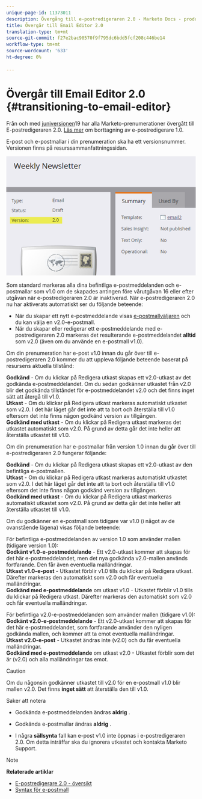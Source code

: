 ```yaml
---
unique-page-id: 11373011
description: Övergång till e-postredigeraren 2.0 - Marketo Docs - produktdokumentation
title: Övergår till Email Editor 2.0
translation-type: tm+mt
source-git-commit: f27e2bac90570f9f795dc6bdd5fcf208c446be14
workflow-type: tm+mt
source-wordcount: '633'
ht-degree: 0%

---
```



# Övergår till Email Editor 2.0 {#transitioning-to-email-editor}

Från och med [juniversionen](../../../../release-notes/2016/release-notes-spring-16.md)19 har alla Marketo-prenumerationer övergått till E-postredigeraren 2.0. [Läs mer](https://nation.marketo.com/docs/DOC-7038) om borttagning av e-postredigerare 1.0.

E-post och e-postmallar i din prenumeration ska ha ett versionsnummer. Versionen finns på resurssammanfattningssidan.

![](assets/five-5.png)

Som standard markeras alla dina befintliga e-postmeddelanden och e-postmallar som v1.0 om de skapades antingen före vårutgåvan 16 eller efter utgåvan när e-postredigeraren 2.0 är inaktiverad. När e-postredigeraren 2.0 nu har aktiverats automatiskt ser du följande beteende:

* När du skapar ett nytt e-postmeddelande visas [e-postmallväljaren](email-template-picker-overview.md) och du kan välja en v2.0-e-postmall.
* När du skapar eller redigerar ett e-postmeddelande med e-postredigeraren 2.0 markeras det resulterande e-postmeddelandet **alltid** som v2.0 (även om du använde en e-postmall v1.0).

Om din prenumeration har e-post v1.0 innan du går över till e-postredigeraren 2.0 kommer du att uppleva följande beteende baserat på resursens aktuella tillstånd:

**Godkänd** - Om du klickar på Redigera utkast skapas ett v2.0-utkast av det godkända e-postmeddelandet. Om du sedan godkänner utkastet från v2.0 blir det godkända tillståndet för e-postmeddelandet v2.0 och det finns inget sätt att återgå till v1.0.\
**Utkast** - Om du klickar på Redigera utkast markeras automatiskt utkastet som v2.0. I det här läget går det inte att ta bort och återställa till v1.0 eftersom det inte finns någon godkänd version av tillgången.\
**Godkänd med utkast** - Om du klickar på Redigera utkast markeras det utkastet automatiskt som v2.0. På grund av detta går det inte heller att återställa utkastet till v1.0.

Om din prenumeration har e-postmallar från version 1.0 innan du går över till e-postredigeraren 2.0 fungerar följande:

**Godkänd** - Om du klickar på Redigera utkast skapas ett v2.0-utkast av den befintliga e-postmallen.\
**Utkast** - Om du klickar på Redigera utkast markeras automatiskt utkastet som v2.0. I det här läget går det inte att ta bort och återställa till v1.0 eftersom det inte finns någon godkänd version av tillgången.\
**Godkänd med utkast** - Om du klickar på Redigera utkast markeras automatiskt utkastet som v2.0. På grund av detta går det inte heller att återställa utkastet till v1.0.

Om du godkänner en e-postmall som tidigare var v1.0 (i något av de ovanstående lägena) visas följande beteende:

För befintliga e-postmeddelanden av version 1.0 som använder mallen (tidigare version 1.0):\
**Godkänt v1.0-e-postmeddelande** - Ett v2.0-utkast kommer att skapas för det här e-postmeddelandet, men det nya godkända v2.0-mallen används fortfarande. Den får även eventuella malländringar.\
**Utkast v1.0-e-post** - Utkastet förblir v1.0 tills du klickar på Redigera utkast. Därefter markeras den automatiskt som v2.0 och får eventuella malländringar.\
**Godkänd med e-postmeddelande** om utkast v1.0 - Utkastet förblir v1.0 tills du klickar på Redigera utkast. Därefter markeras den automatiskt som v2.0 och får eventuella malländringar.

För befintliga v2.0-e-postmeddelanden som använder mallen (tidigare v1.0):\
**Godkänt v2.0-e-postmeddelande** - Ett v2.0-utkast kommer att skapas för det här e-postmeddelandet, som fortfarande använder den nyligen godkända mallen, och kommer att ta emot eventuella malländringar.\
**Utkast v2.0-e-post** - Utkastet ändras inte (v2.0) och du får eventuella malländringar.\
**Godkänd med e-postmeddelande** om utkast v2.0 - Utkastet förblir som det är (v2.0) och alla malländringar tas emot.

>[!CAUTION]
>
>Om du någonsin godkänner utkastet till v2.0 för en e-postmall v1.0 blir mallen v2.0. Det finns **inget sätt** att återställa den till v1.0.

Saker att notera

* Godkända e-postmeddelanden ändras **aldrig** .

* Godkända e-postmallar ändras **aldrig** .

* I några **sällsynta** fall kan e-post v1.0 inte öppnas i e-postredigeraren 2.0. Om detta inträffar ska du ignorera utkastet och kontakta Marketo Support.

>[!NOTE]
>
>**Relaterade artiklar**
>
>* [E-postredigerare 2.0 - översikt](email-editor-v2-0-overview.md)
>* [Syntax för e-postmall](email-template-syntax.md)

>



